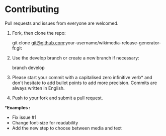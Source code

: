Contributing
===============================

Pull requests and issues from everyone are welcomed.


1. Fork, then clone the repo:

    git clone git@github.com:your-username/wikimedia-release-generator-fr.git

2. Use the develop branch or create a new branch if necessary:

    branch develop

3. Please start your commit with a capitalised zero infinitive verb* and don't hesitate to add bullet points to add more precision. Commits are always written in English.

4. Push to your fork and submit a pull request.


***Examples :**
 * Fix issue #1
 * Change font-size for readability
 * Add the new step to choose between media and text
